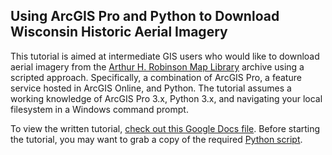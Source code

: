 ## Using ArcGIS Pro and Python to Download Wisconsin Historic Aerial Imagery
This tutorial is aimed at intermediate GIS users who would like to download aerial imagery from the [Arthur H. Robinson Map Library](https://geography.wisc.edu/maplibrary/) archive using a scripted approach.  Specifically, a combination of ArcGIS Pro, a feature service hosted in ArcGIS Online, and Python. The tutorial assumes a working knowledge of ArcGIS Pro 3.x, Python 3.x, and navigating your local filesystem in a Windows command prompt.

To view the written tutorial, [check out this Google Docs file](https://docs.google.com/document/d/1cNqa6q0hVlUs8hs4nbY191wWW60NW6n-ANjXI9fkutQ/edit?usp=sharing).   Before starting the tutorial, you may want to grab a copy of the required [Python script](https://github.com/WIStCart/tutorials/releases/download/v1-beta/download.py).
